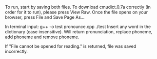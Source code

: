 To run, start by saving both files.
To download cmudict.0.7a correctly (in order for it to run), please press View Raw. Once the file opens on your browser, press File and Save Page As...

In terminal input:
g++ -o test pronounce.cpp
./test
Insert any word in the dictionary (case insensitive). Will return pronunciation, replace phoneme, add phoneme and remove phoneme.

If "File cannot be opened for reading." is returned, file was saved incorrectly.
